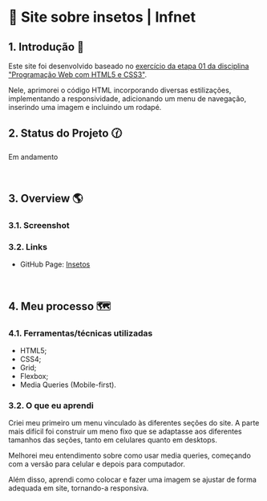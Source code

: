 # 🔹 Site sobre insetos | Infnet

## 1. Introdução 📝
Este site foi desenvolvido baseado no [exercício da etapa 01 da disciplina "Programação Web com HTML5 e CSS3"](https://github.com/rachelpizane/infnet_prog_web_html_css/blob/7f89725cfbae08c911538a1dc9fe6c8200d2e0e3/E01EXC01_tags_h1_p/index.html). 

Nele, aprimorei o código HTML incorporando diversas estilizações, implementando a responsividade, adicionando um menu de navegação, inserindo uma imagem e incluindo um rodapé.

## 2. Status do Projeto 🕜
Em andamento

<br>

## 3. Overview 🌎  

### 3.1. Screenshot

### 3.2. Links

- GitHub Page: [Insetos](https://rachelpizane.github.io/site-insetos/)
<br>

## 4. Meu processo 🗺️

### 4.1. Ferramentas/técnicas utilizadas

- HTML5; 
- CSS4;
- Grid;
- Flexbox;
- Media Queries (Mobile-first).


### 3.2. O que eu aprendi

Criei meu primeiro um menu vinculado às diferentes seções do site. A parte mais difícil foi construir um meno fixo que se adaptasse aos diferentes tamanhos das seções, tanto em celulares quanto em desktops. 

Melhorei meu entendimento sobre como usar media queries, começando com a versão para celular e depois para computador.

Além disso, aprendi como colocar e fazer uma imagem se ajustar de forma adequada em site, tornando-a responsiva.

